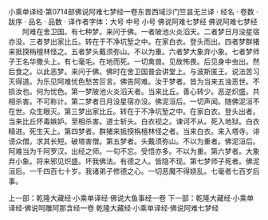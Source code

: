 小乘单译经·第0714部佛说阿难七梦经一卷东晋西域沙门竺昙无兰译
· 经名 · 卷数 · 跋序
· 品名 · 品数 · 译作者字体：大号 中号 小号
佛说阿难七梦经
佛说阿难七梦经
　　阿难在舍卫国。有七种梦。来问于佛。一者陂池火炎滔天。二者梦日月没星宿亦没。三者梦出家比丘。转在于不净坑堑之中。在家白衣。登头而出。四者梦群猪来抵揬栴檀林怪之。五者梦头戴须弥山。不以为重。六者梦大象弃小象。七者梦师子王名华撒头上。有七毫毛。在地而死。一切禽兽。见故怖畏。后见身中虫出。然后食之。以此恶梦。来问于佛。佛时在舍卫国普会讲堂上。与波斯匿王。说法苦习灭得道。为乐见阿难忧色愁苦叵言。佛告阿难。汝于梦者。皆为当来五浊恶世。不损汝也。何为忧色。第一梦陂池火炎滔天者。当来比丘。善心转少。恶逆炽盛。共相杀害。不可称计。第二梦者日月没星宿亦没。佛泥洹后。一切声闻。随佛泥洹不在世。众生眼灭。第三梦出家比丘。转在于不净坑堑之中。在家白衣。登头出者。当来比丘怀毒嫉妒。至相杀害。道士斩头。白衣视之。谏诃不从。死入地狱。白衣精进。死生天上。第四梦者。群猪来抵揬栴檀林怪之者。当来白衣。来入塔寺。诽谤众僧。求其长短。破塔害僧。第五梦者。头戴须弥山。不以为重者。佛泥洹后。阿难当为千阿罗汉。出经之师。一句不忘。受悟亦多。不以为重。第六梦者。大象弃小象。将来邪见炽盛。坏我佛法。有德之人。皆隐不现。第七梦师子死者。佛泥洹后。一千四百七十岁。我诸弟子修德之心。一切恶魔不得娆乱。七毫者七百岁后事。

上一部：乾隆大藏经·小乘单译经·佛说大鱼事经一卷
下一部：乾隆大藏经·小乘单译经·佛说呵雕阿那含经一卷
乾隆大藏经·小乘单译经·佛说阿难七梦经